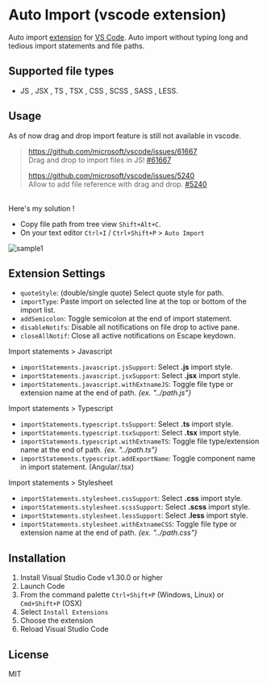 
# Auto Import (vscode extension)

Auto import [extension] for [VS Code]. Auto import without typing long and tedious import statements and file paths.

## Supported file types

* JS , JSX , TS , TSX , CSS , SCSS , SASS , LESS.

## Usage

As of now drag and drop import feature is still not available in vscode.

> https://github.com/microsoft/vscode/issues/61667
> <br> Drag and drop to import files in JS! [#61667][0]
>
> https://github.com/microsoft/vscode/issues/5240
> <br> Allow to add file reference with drag and drop. [#5240][1]

<br> Here's my solution !

* Copy file path from tree view `Shift+Alt+C`.
* On your text editor `Ctrl+I` / `Ctrl+Shift+P` > `Auto Import`

![sample1](https://bit.ly/39R06mu)

## Extension Settings

* `quoteStyle`: (double/single quote) Select quote style for path.
* `importType`: Paste import on selected line at the top or bottom of the import list.
* `addSemicolon`: Toggle semicolon at the end of import statement.
* `disableNotifs`: Disable all notifications on file drop to active pane.
* `closeAllNotif`: Close all active notifications on Escape keydown.

Import statements > Javascript

* `importStatements.javascript.jsSupport`: Select **.js** import style.
* `importStatements.javascript.jsxSupport`: Select **.jsx** import style.
* `importStatements.javascript.withExtnameJS`: Toggle file type or extension name at the end of path. _{ex. "../path.js"}_

Import statements > Typescript

* `importStatements.typescript.tsSupport`: Select **.ts** import style.
* `importStatements.typescript.tsxSupport`: Select **.tsx** import style.
* `importStatements.typescript.withExtnameTS`: Toggle file type/extension name at the end of path. _{ex. "../path.ts"}_
* `importStatements.typescript.addExportName`: Toggle component name in import statement. (Angular/.tsx)

Import statements > Stylesheet

* `importStatements.stylesheet.cssSupport`: Select **.css** import style.
* `importStatements.stylesheet.scssSupport`: Select **.scss** import style.
* `importStatements.stylesheet.lessSupport`: Select **.less** import style.
* `importStatements.stylesheet.withExtnameCSS`: Toggle file type or extension name at the end of path. _{ex. "../path.css"}_

## Installation

  1. Install Visual Studio Code v1.30.0 or higher
  1. Launch Code
  1. From the command palette `Ctrl+Shift+P` (Windows, Linux) or `Cmd+Shift+P` (OSX)
  1. Select `Install Extensions`
  1. Choose the extension
  1. Reload Visual Studio Code

## License

MIT

[VS Code]: https://code.visualstudio.com/
[extension]: https://marketplace.visualstudio.com/VSCode
[0]: https://github.com/microsoft/vscode/issues/61667
[1]: https://github.com/microsoft/vscode/issues/5240
